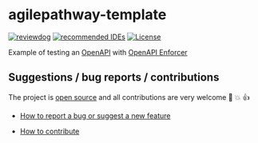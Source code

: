 # agilepathway-template

[![reviewdog](../../workflows/reviewdog/badge.svg)](../../actions?query=workflow%3Areviewdog+event%3Apush+branch%3Amaster)
[![recommended IDEs](https://img.shields.io/badge/recommended%20IDEs%20-GitHub%20Codespaces%20%7C%20VS%20Code-blue)](.devcontainer/README.md)
[![License](https://img.shields.io/badge/license-MIT-blue.svg)](LICENSE)

Example of testing an [OpenAPI](https://www.openapis.org/about) with [OpenAPI Enforcer](https://byu-oit.github.io/openapi-enforcer/)

## Suggestions / bug reports / contributions

The project is [open source](https://opensource.guide/how-to-contribute/) and all contributions are very welcome
:slightly_smiling_face: :boom: :thumbsup:

* [How to report a bug or suggest a new feature](CONTRIBUTING.md#how-to-report-a-bug-or-suggest-a-new-feature)

* [How to contribute](CONTRIBUTING.md#how-to-make-a-contribution)
